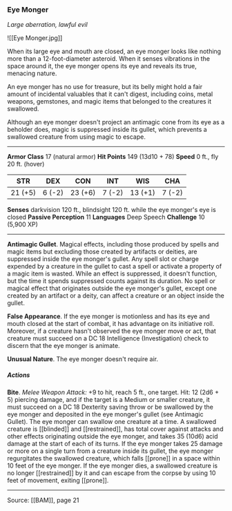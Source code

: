 ### Eye Monger
_Large aberration, lawful evil_

![[Eye Monger.jpg]]

When its large eye and mouth are closed, an eye monger looks like nothing more than a 12-foot-diameter asteroid. When it senses vibrations in the space around it, the eye monger opens its eye and reveals its true, menacing nature.

An eye monger has no use for treasure, but its belly might hold a fair amount of incidental valuables that it can't digest, including coins, metal weapons, gemstones, and magic items that belonged to the creatures it swallowed.

Although an eye monger doesn't project an antimagic cone from its eye as a beholder does, magic is suppressed inside its gullet, which prevents a swallowed creature from using magic to escape.




---

**Armor Class** 17 (natural armor)
**Hit Points** 149 (13d10 + 78)
**Speed** 0 ft., fly 20 ft. (hover)

| STR     | DEX     | CON     | INT     | WIS     | CHA     |
|---------|---------|---------|---------|---------|---------|
| 21 (+5) | 6 (-2) | 23 (+6) | 7 (-2) | 13 (+1) | 7 (-2) |

**Senses** darkvision 120 ft., blindsight 120 ft. while the eye monger's eye is closed
**Passive Perception** 11
**Languages** Deep Speech
**Challenge** 10 (5,900 XP)

---

**Antimagic Gullet**. Magical effects, including those produced by spells and magic items but excluding those created by artifacts or deities, are suppressed inside the eye monger's gullet. Any spell slot or charge expended by a creature in the gullet to cast a spell or activate a property of a magic item is wasted. While an effect is suppressed, it doesn't function, but the time it spends suppressed counts against its duration. No spell or magical effect that originates outside the eye monger's gullet, except one created by an artifact or a deity, can affect a creature or an object inside the gullet.

**False Appearance**. If the eye monger is motionless and has its eye and mouth closed at the start of combat, it has advantage on its initiative roll. Moreover, if a creature hasn't observed the eye monger move or act, that creature must succeed on a DC 18 Intelligence (Investigation) check to discern that the eye monger is animate.

**Unusual Nature**. The eye monger doesn't require air.

##### Actions
**Bite**. _Melee Weapon Attack:_ +9 to hit, reach 5 ft., one target. Hit: 12 (2d6 + 5) piercing damage, and if the target is a Medium or smaller creature, it must succeed on a DC 18 Dexterity saving throw or be swallowed by the eye monger and deposited in the eye monger's gullet (see Antimagic Gullet). The eye monger can swallow one creature at a time. A swallowed creature is [[blinded]] and [[restrained]], has total cover against attacks and other effects originating outside the eye monger, and takes 35 (10d6) acid damage at the start of each of its turns. If the eye monger takes 25 damage or more on a single turn from a creature inside its gullet, the eye monger regurgitates the swallowed creature, which falls [[prone]] in a space within 10 feet of the eye monger. If the eye monger dies, a swallowed creature is no longer [[restrained]] by it and can escape from the corpse by using 10 feet of movement, exiting [[prone]].


---

Source: [[BAM]], page 21